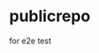 # publicrepo
for e2e test
























































































































































































































































































































































































































































































































































































































































